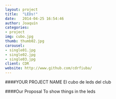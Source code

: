 ```yaml
---
layout: project
title:  "LEDs!"
date:   2014-04-25 16:54:46
author: Joaquín
categories:
- project
img: cubo.jpg
thumb: thumb02.jpg
carousel:
- single01.jpg
- single02.jpg
- single03.jpg
client: CDR
website: http://www.github.com/cdrfiuba/
---
```


####YOUR PROJECT NAME
El cubo de leds del club

####Our Proposal
To show things in the leds

